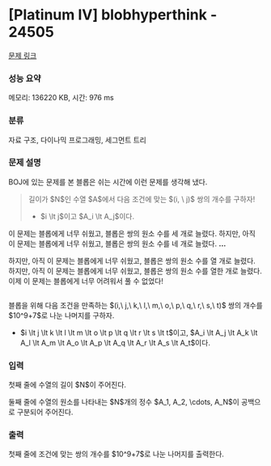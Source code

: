 # [Platinum IV] blobhyperthink - 24505 

[문제 링크](https://www.acmicpc.net/problem/24505) 

### 성능 요약

메모리: 136220 KB, 시간: 976 ms

### 분류

자료 구조, 다이나믹 프로그래밍, 세그먼트 트리

### 문제 설명

<p>BOJ에 있는 문제를 본 블롭은 쉬는 시간에 이런 문제를 생각해 냈다.</p>

<blockquote>
<p>길이가 $N$인 수열 $A$에서 다음 조건에 맞는 $(i, \ j)$ 쌍의 개수를 구하자!</p>

<ul>
	<li>$i \lt j$이고 $A_i \lt A_j$이다.</li>
</ul>
</blockquote>

<p>이 문제는 블롭에게 너무 쉬웠고, 블롭은 쌍의 원소 수를 세 개로 늘렸다. 하지만, 아직 이 문제는 블롭에게 너무 쉬웠고, 블롭은 쌍의 원소 수를 네 개로 늘렸다. <strong>...</strong></p>

<p>하지만, 아직 이 문제는 블롭에게 너무 쉬웠고, 블롭은 쌍의 원소 수를 열 개로 늘렸다. 하지만, 아직 이 문제는 블롭에게 너무 쉬웠고, 블롭은 쌍의 원소 수를 열한 개로 늘렸다. 이제 이 문제는 블롭에게 너무 어려워서 풀 수 없었다!</p>

<p style="text-align: center;"><img alt="" src="https://upload.acmicpc.net/3edecc05-2c59-4459-b844-35cd01f63cfe/-/preview/" style="display: inline-block; max-width: 384px;"></p>

<p>블롭을 위해 다음 조건을 만족하는 $(i,\ j,\ k,\ l,\ m,\ o,\ p,\ q,\ r,\ s,\ t)$ 쌍의 개수를 $10^9+7$로 나눈 나머지를 구하자.</p>

<ul>
	<li>$i \lt j \lt k \lt l \lt m \lt o \lt p \lt q \lt r \lt s \lt t$이고, $A_i \lt A_j \lt A_k \lt A_l \lt A_m \lt A_o \lt A_p \lt A_q \lt A_r \lt A_s \lt A_t$이다.</li>
</ul>

### 입력 

 <p>첫째 줄에 수열의 길이 $N$이 주어진다.</p>

<p>둘째 줄에 수열의 원소를 나타내는 $N$개의 정수 $A_1, A_2, \cdots, A_N$이 공백으로 구분되어 주어진다.</p>

### 출력 

 <p>첫째 줄에 조건에 맞는 쌍의 개수를 $10^9+7$로 나눈 나머지를 출력한다.</p>

